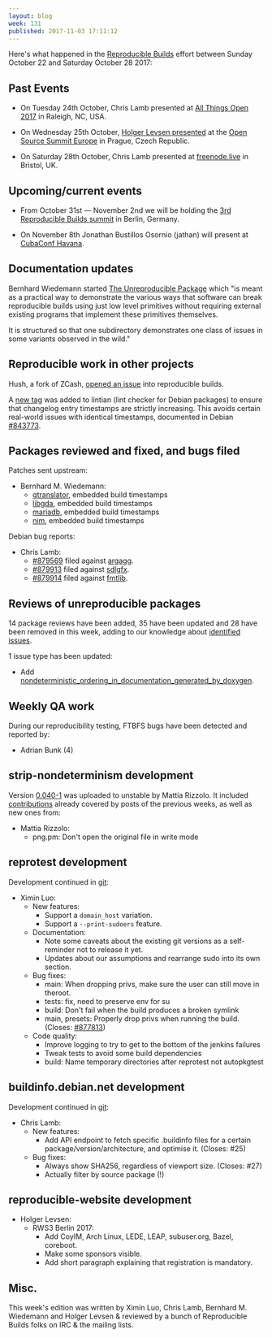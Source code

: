 ```yaml
---
layout: blog
week: 131
published: 2017-11-03 17:11:12
---
```


Here's what happened in the [Reproducible
Builds](https://reproducible-builds.org) effort between Sunday October 22 and
Saturday October 28 2017:

Past Events
-----------

- On Tuesday 24th October, Chris Lamb presented at [All Things Open 2017](https://allthingsopen.org) in Raleigh, NC, USA.

- On Wednesday 25th October, [Holger Levsen
  presented](https://osseu17.sched.com/event/BxJs/reproducible-builds-we-made-lots-of-progress-in-many-places-but-were-still-far-from-our-goals-of-changing-the-software-world-holger-levsen)
  at the [Open Source Summit Europe](https://osseu17.sched.com) in Prague,
  Czech Republic.

- On Saturday 28th October, Chris Lamb presented at
  [freenode.live](https://freenode.live) in Bristol, UK.


Upcoming/current events
-----------------------

- From October 31st &mdash; November 2nd we will be holding the
  [3rd Reproducible Builds summit](https://reproducible-builds.org/events/berlin2017/)
  in Berlin, Germany.

- On November 8th Jonathan Bustillos Osornio (jathan) will present at [CubaConf
  Havana](http://www.cubaconf.org/).


Documentation updates
---------------------

Bernhard Wiedemann started [The Unreproducible
Package](https://github.com/bmwiedemann/theunreproduciblepackage) which "is
meant as a practical way to demonstrate the various ways that software can
break reproducible builds using just low level primitives without requiring
external existing programs that implement these primitives themselves.

It is structured so that one subdirectory demonstrates one class of issues in
some variants observed in the wild."


Reproducible work in other projects
-----------------------------------

Hush, a fork of ZCash, [opened an issue](https://github.com/MyHush/hush/issues/60)
into reproducible builds.

A [new
tag](https://lintian.debian.org/tags/latest-changelog-entry-without-new-date.html)
was added to lintian (lint checker for Debian packages) to ensure that
changelog entry timestamps are strictly increasing. This avoids certain
real-world issues with identical timestamps, documented in Debian [#843773](https://bugs.debian.org/843773).


Packages reviewed and fixed, and bugs filed
-------------------------------------------

Patches sent upstream:

* Bernhard M. Wiedemann:
  * [gtranslator](https://bugzilla.gnome.org/show_bug.cgi?id=789380), embedded
    build timestamps
  * [libgda](https://bugzilla.gnome.org/show_bug.cgi?id=789382), embedded build
    timestamps
  * [mariadb](https://github.com/MariaDB/server/pull/472), embedded build
    timestamps
  * [nim](https://github.com/nim-lang/Nim/pull/6581), embedded build timestamps

Debian bug reports:

* Chris Lamb:
    * [#879569](https://bugs.debian.org/879569) filed against [argagg](https://tracker.debian.org/pkg/argagg).
    * [#879913](https://bugs.debian.org/879913) filed against [sdlgfx](https://tracker.debian.org/pkg/sdlgfx).
    * [#879914](https://bugs.debian.org/879914) filed against [fmtlib](https://tracker.debian.org/pkg/fmtlib).


Reviews of unreproducible packages
----------------------------------

14 package reviews have been added, 35 have been updated and 28 have been
removed in this week, adding to our knowledge about [identified
issues](https://tests.reproducible-builds.org/debian/index_issues.html).

1 issue type has been updated:

 - Add [nondeterministic_ordering_in_documentation_generated_by_doxygen](https://tests.reproducible-builds.org/issues/unstable/nondeterministic_ordering_in_documentation_generated_by_doxygen_issue.html).


Weekly QA work
--------------

During our reproducibility testing, FTBFS bugs have been detected and reported
by:

 - Adrian Bunk (4)


strip-nondeterminism development
--------------------------------

Version [0.040-1](https://tracker.debian.org/news/882433) was uploaded to unstable by Mattia Rizzolo.
It included [contributions](https://anonscm.debian.org/git/reproducible/strip-nondeterminism.git/log/?h=debian/0.040-1)
already covered by posts of the previous weeks, as well as new ones from:

- Mattia Rizzolo:
    - png.pm: Don't open the original file in write mode


reprotest development
---------------------

Development continued in [git](https://anonscm.debian.org/cgit/reproducible/reprotest.git/log/):

- Ximin Luo:
  - New features:
    - Support a `domain_host` variation.
    - Support a `--print-sudoers` feature.
  - Documentation:
    - Note some caveats about the existing git versions as a self-reminder
      not to release it yet.
    - Updates about our assumptions and rearrange sudo into its own section.
  - Bug fixes:
    - main: When dropping privs, make sure the user can still move in theroot.
    - tests: fix, need to preserve env for su
    - build: Don't fail when the build produces a broken symlink
    - main, presets: Properly drop privs when running the build. (Closes: [#877813](https://bugs.debian.org/877813))
  - Code quality:
    - Improve logging to try to get to the bottom of the jenkins failures
    - Tweak tests to avoid some build dependencies
    - build: Name temporary directories after reprotest not autopkgtest


buildinfo.debian.net development
--------------------------------

Development continued in [git](https://anonscm.debian.org/cgit/reproducible/buildinfo.debian.net.git/log/):

- Chris Lamb:
  - New features:
    - Add API endpoint to fetch specific .buildinfo files for a certain
      package/version/architecture, and optimise it. (Closes: #25)
  - Bug fixes:
    - Always show SHA256, regardless of viewport size. (Closes: #27)
    - Actually filter by source package (!)


reproducible-website development
--------------------------------

- Holger Levsen:
  - RWS3 Berlin 2017:
    - Add CoyIM, Arch Linux, LEDE, LEAP, subuser.org, Bazel, coreboot.
    - Make some sponsors visible.
    - Add short paragraph explaining that registration is mandatory.


Misc.
-----

This week's edition was written by Ximin Luo, Chris Lamb, Bernhard M. Wiedemann
and Holger Levsen & reviewed by a bunch of Reproducible Builds folks on IRC &
the mailing lists.
